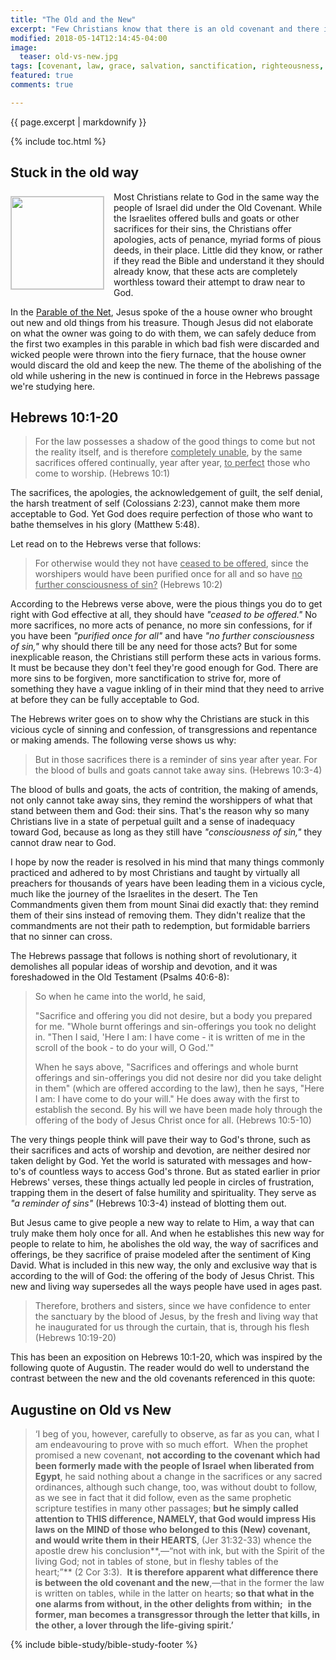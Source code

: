 ```yaml
---
title: "The Old and the New"
excerpt: "Few Christians know that there is an old covenant and there is a new one, but even fewer really know why there are two, and know enough of their differences to experience a transformation by the renewing of their mind, a paradigm shift in how they relate to their God."
modified: 2018-05-14T12:14:45-04:00
image:
  teaser: old-vs-new.jpg
tags: [covenant, law, grace, salvation, sanctification, righteousness, sacrifices, offerings, worship, devotion] 
featured: true
comments: true

---
```


{{ page.excerpt | markdownify }}

{% include toc.html %}

<!-- a href="{{ site.url }}{% post_url 2017-10-12-Work-Out-Your-Own-Salvation-Viet %}"><em>(Bấm vào đây để đọc tiếng Việt)</em></a -->

## Stuck in the old way
<img alt src="{{ site.url }}/assets/images/old-vs-new.jpg" style="border: 1px solid #cccccc; margin: 7px 15px 0px 0px; max-width: 100%; height: 148px; padding: 0px; float: left;">
Most Christians relate to God in the same way the people of Israel did under the Old Covenant. While the Israelites offered bulls and goats or other sacrifices for their sins, the Christians offer apologies, acts of penance, myriad forms of pious deeds, in their place. Little did they know, or rather if they read the Bible and understand it they should already know, that these acts are completely worthless toward their attempt to draw near to God.

In the [Parable of the Net](http://vacsf.org/parable/The-Net), Jesus spoke of the a house owner who brought out new and old things from his treasure. Though Jesus did not elaborate on what the owner was going to do with them, we can safely deduce from the first two examples in this parable in which bad fish were discarded and wicked people were thrown into the fiery furnace, that the house owner would discard the old and keep the new. The theme of the abolishing of the old while ushering in the new is continued in force in the Hebrews passage we're studying here.

## Hebrews 10:1-20
> For the law possesses a shadow of the good things to come but not the reality itself, and is therefore <u>completely unable</u>, by the same sacrifices offered continually, year after year, <u>to perfect</u> those who come to worship. (Hebrews 10:1)

The sacrifices, the apologies, the acknowledgement of guilt, the self denial, the harsh treatment of self (Colossians 2:23), cannot make them more acceptable to God. Yet God does require perfection of those who want to bathe themselves in his glory (Matthew 5:48).

Let read on to the Hebrews verse that follows:

> For otherwise would they not have <u>ceased to be offered</u>, since the worshipers would have been purified once for all and so have <u>no further consciousness of sin?</u> (Hebrews 10:2)

According to the Hebrews verse above, were the pious things you do to get right with God effective at all, they should have *"ceased to be offered."* No more sacrifices, no more acts of penance, no more sin confessions, for if you have been *"purified once for all"* and have *"no further consciousness of sin,"* why should there till be any need for those acts? But for some inexplicable reason, the Christians still perform these acts in various forms. It must be because they don't feel they're good enough for God. There are more sins to be forgiven, more sanctification to strive for, more of something they have a vague inkling of in their mind that they need to arrive at before they can be fully acceptable to God.

The Hebrews writer goes on to show why the Christians are stuck in this vicious cycle of sinning and confession, of transgressions and repentance or making amends. The following verse shows us why:

> But in those sacrifices there is a reminder of sins year after year.  For the blood of bulls and goats cannot take away sins. (Hebrews 10:3-4)

The blood of bulls and goats, the acts of contrition, the making of amends, not only cannot take away sins, they remind the worshippers of what that stand between them and God: their sins. That's the reason why so many Christians live in a state of perpetual guilt and a sense of inadequacy toward God, because as long as they still have *"consciousness of sin,"* they cannot draw near to God.

I hope by now the reader is resolved in his mind that many things commonly practiced and adhered to by most Christians and taught by virtually all preachers for thousands of years have been leading them in a vicious cycle, much like the journey of the Israelites in the desert. The Ten Commandments given them from mount Sinai did exactly that: they remind them of their sins instead of removing them. They didn't realize that the commandments are not their path to redemption, but formidable barriers that no sinner can cross.

The Hebrews passage that follows is nothing short of revolutionary, it demolishes all popular ideas of worship and devotion, and it was foreshadowed in the Old Testament (Psalms 40:6-8):

> So when he came into the world, he said,
>
> "Sacrifice and offering you did not desire, but a body you prepared for me.  "Whole burnt offerings and sin-offerings you took no delight in. "Then I said, 'Here I am: I have come - it is written of me in the scroll of the book - to do your will, O God.'" 
>
> When he says above, "Sacrifices and offerings and whole burnt offerings and sin-offerings you did not desire nor did you take delight in them" (which are offered according to the law), then he says, "Here I am: I have come to do your will." He does away with the first to establish the second.  By his will we have been made holy through the offering of the body of Jesus Christ once for all. (Hebrews 10:5-10)

The very things people think will pave their way to God's throne, such as their sacrifices and acts of worship and devotion, are neither desired nor taken delight by God. Yet the world is saturated with messages and how-to's of countless ways to access God's throne.  But as stated earlier in prior Hebrews' verses, these things actually led people in circles of frustration, trapping them in the desert of false humility and spirituality. They serve as *"a reminder of sins"* (Hebrews 10:3-4) instead of blotting them out.

But Jesus came to give people a new way to relate to Him, a way that can truly make them holy once for all. And when he establishes this new way for people to relate to him, he abolishes the old way, the way of sacrifices and offerings, be they sacrifice of praise modeled after the sentiment of King David. What is included in this new way, the only and exclusive way that is according to the will of God: the offering of the body of Jesus Christ. This new and living way supersedes all the ways people have used in ages past.

> Therefore, brothers and sisters, since we have confidence to enter the sanctuary by the blood of Jesus,  by the fresh and living way that he inaugurated for us through the curtain, that is, through his flesh (Hebrews 10:19-20)

This has been an exposition on Hebrews 10:1-20, which was inspired by the following quote of Augustin. The reader would do well to understand the contrast between the new and the old covenants referenced in this quote:

## Augustine on Old vs New
> ‘I beg of you, however, carefully to observe, as far as you can, what I am endeavouring to prove with so much effort.  When the prophet promised a new covenant, **not according to the covenant which had been formerly made with the people of Israel** **when liberated from Egypt**, he said nothing about a change in the sacrifices or any sacred ordinances, although such change, too, was without doubt to follow, as we see in fact that it did follow, even as the same prophetic scripture testifies in many other passages; **but he simply called attention to THIS difference, NAMELY, that God would impress His laws on the MIND of those who belonged to this (New) covenant, and would write them in their HEARTS**, (Jer 31:32-33) whence the apostle drew his conclusion**,—“not with ink, but with the Spirit of the living God; not in tables of stone, but in fleshy tables of the heart;”** (2 Cor 3:3).  **It is therefore apparent what difference there is between the old covenant and the new**,—that in the former the law is written on tables, while in the latter on hearts; **so that what in the one alarms from without, in the other delights from within;**  **in the former, man becomes a transgressor through the letter that kills, in the other, a lover through the life-giving spirit.’** 

{% include bible-study/bible-study-footer %}
